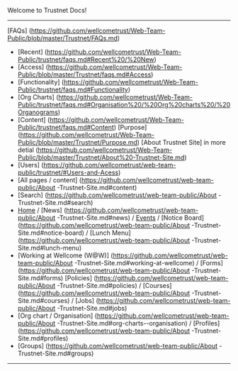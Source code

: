 Welcome to Trustnet Docs! 

***

[FAQs] (https://github.com/wellcometrust/Web-Team-Public/blob/master/Trustnet/FAQs.md)
 - [Recent] (https://github.com/wellcometrust/Web-Team-Public/trustnet/faqs.md#Recent%20/%20New)
 - [Access] (https://github.com/wellcometrust/Web-Team-Public/blob/master/Trustnet/faqs.md#Access)
 - [Functionality] (https://github.com/wellcometrust/Web-Team-Public/trustnet/faqs.md#Functionality)
 - [Org Charts] (https://github.com/wellcometrust/Web-Team-Public/trustnet/faqs.md#Organisation%20/%20Org%20charts%20/%20Organograms) 
 - [Content] (https://github.com/wellcometrust/Web-Team-Public/trustnet/faqs.md#Content)
[Purpose] (https://github.com/wellcometrust/Web-Team-Public/blob/master/Trustnet/Purpose.md)
[About Trustnet Site] in more detial (https://github.com/wellcometrust/Web-Team-Public/blob/master/Trustnet/About%20-Trustnet-Site.md)
 - [Users] (https://github.com/wellcometrust/web-team-public/trustnet/#Users-and-Acess) 
 - [All pages / content] (https://github.com/wellcometrust/web-team-public/About -Trustnet-Site.md#content)
 - [Search] (https://github.com/wellcometrust/web-team-public/About -Trustnet-Site.md#search)
 - [Home](https://github.com/wellcometrust/web-team-public/trustnet#home-page) / [News] (https://github.com/wellcometrust/web-team-public/About -Trustnet-Site.md#news) / [Events](https://github.com/wellcometrust/web-team-public/trustnet#events) / [Notice Board] (https://github.com/wellcometrust/web-team-public/About -Trustnet-Site.md#notice-board) / [Lunch Menu] (https://github.com/wellcometrust/web-team-public/About -Trustnet-Site.md#lunch-menu)
 - [Working at Wellcome (W@W)] (https://github.com/wellcometrust/web-team-public/About -Trustnet-Site.md#working-at-wellcome) / [Forms] (https://github.com/wellcometrust/web-team-public/About -Trustnet-Site.md#forms) [Policies] (https://github.com/wellcometrust/web-team-public/About -Trustnet-Site.md#policies) / [Courses] (https://github.com/wellcometrust/web-team-public/About -Trustnet-Site.md#courses) / [Jobs] (https://github.com/wellcometrust/web-team-public/About -Trustnet-Site.md#jobs)
 - [Org chart / Organisation] (https://github.com/wellcometrust/web-team-public/About -Trustnet-Site.md#org-charts--organisation) / [Profiles] (https://github.com/wellcometrust/web-team-public/About -Trustnet-Site.md#profiles)
 - [Groups] (https://github.com/wellcometrust/web-team-public/About -Trustnet-Site.md#groups)

***


